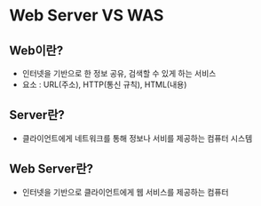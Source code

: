 # Web Server VS WAS

## Web이란?
* 인터넷을 기반으로 한 정보 공유, 검색할 수 있게 하는 서비스
* 요소 : URL(주소), HTTP(통신 규칙), HTML(내용)

## Server란?
* 클라이언트에게 네트워크를 통해 정보나 서비를 제공하는 컴퓨터 시스템

## Web Server란?
* 인터넷을 기반으로 클라이언트에게 웹 서비스를 제공하는 컴퓨터

